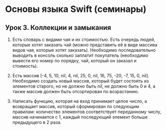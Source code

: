# Основы языка Swift (семинары)
## Урок 3. Коллекции и замыкания
1. Есть словарь с видами чая и их стоимостью. Есть очередь людей, которые хотят заказать чай (можно представить её в виде массива видов чая, которые хотят заказать). Необходимо последовательно выводить в консоль сколько заплатит покупатель (необходимо вывести его номер по порядку, чай, который он заказал и стоимость).

2. Есть массив [-4, 5, 10, nil, 4, nil, 25, 0, nil, 16, 75, -20, -7, 15, 0, nil]. Необходимо создать новый массив, который будет состоять из элементов старого, но не должно быть nil, не должно быть 0 и 4, а также массив должен быть отсортирован по возрастанию.

3. Написать функцию, которая на вход принимает целое число, а возвращает массив, который сформирован по следующим правилам: количество элементов соответствует переданному числу, массив начинается с 1, каждый последующий элемент больше предыдущего в 2 раза.
